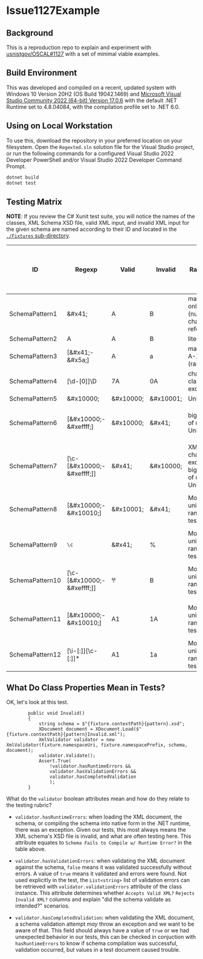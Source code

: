# Issue1127Example

## Background

This is a reproduction repo to explain and experiment with [usnistgov/OSCAL#1127](https://github.com/usnistgov/OSCAL/issues/1127) with a set of minimal viable examples.

## Build Environment

This was developed and compiled on a recent, updated system with Windows 10 Version 20H2 (OS Build 19042.1469) and [Microsoft Visual Studio Community 2022 (64-bit) Version 17.0.6](https://visualstudio.microsoft.com/) with the default .NET Runtime set to 4.8.04084, with the compilation profile set to .NET 6.0.

## Using on Local Workstation

To use this, download the repository in your preferred location on your filesystem. Open the `Regexted.sln` solution file for the Visual Studio project, or run the following commands for a configured Visual Studio 2022 Developer PowerShell and/or Visual Studio 2022 Developer Command Prompt.

```sh
dotnet build
dotnet test
```

## Testing Matrix

**NOTE**: If you review the C# Xunit test suite, you will notice the names of the classes, XML Schema XSD file, valid XML input, and invalid XML input for the given schema are named according to their ID and located in the [`./Fixtures` sub-directory](./Fixtures/).

| ID | Regexp  | Valid  | Invalid  | Rationale | Schema Fails to Compile w/ Runtime Error? | Accepts Valid XML? | Rejects Invalid XML? | Notes |
|---|---|---|---|---|---|---|---|---|
| SchemaPattern1 | &amp;#x41;  | A  | B  | matches only "A" (numeric character reference) |  | X | X |  |
| SchemaPattern2 | A  | A  | B  | literal |  | X | X |  |
| SchemaPattern3 | [&amp;#x41;-&amp;#x5a;]  | A  | a  | matches A-Z (range) |  | X | X |  |
| SchemaPattern4 | [\d-[0]]\D | 7A | 0A | character class with exclusion |  | X | X |  |
| SchemaPattern5 | &amp;#x10000; | &amp;#x10000; | &amp;#x10001; | Unicode |  | X | X |  |
| SchemaPattern6 | [&amp;#x10000;-&amp;#xeffff;] | &amp;#x10000; | &amp;#x41; | big range of upper Unicode | X |  |  | `"The Pattern constraining facet is invalid - Invalid pattern ..."` |
| SchemaPattern7 | [\c-[&amp;#x10000;-&amp;#xeffff;]] | &amp;#x41; | &amp;#x10000; | XML name characters except for big range of upper Unicode | X |  |  |  `"The Pattern constraining facet is invalid - Invalid pattern ..."` |
| SchemaPattern8 | [&amp;#x10000;-&amp;#x10010;] | &amp;#x10001; | &amp;#x41; | More unicode range testing | X |   |  | `"The Pattern constraining facet is invalid - Invalid pattern ..."` |
| SchemaPattern9 | `\c` | &amp;#x41; | % | More unicode range testing | | X | X |  |
| SchemaPattern10 | [\c-[&amp;#x10000;-&amp;#xeffff;]] | &#x10000; | &#x42; | More unicode range testing | X |   |  | `"The Pattern constraining facet is invalid - Invalid pattern ..."` |
| SchemaPattern11 | [&amp;#x10000;-&amp;#x10010;] | A1 | 1A | More unicode range testing | X |   |  | `"The Pattern constraining facet is invalid - Invalid pattern ..."` |
| SchemaPattern12 | [\i-[:]][\c-[:]]* | &#x41;1 | 1&#x61; | More unicode range testing |  | X | X | |

## What Do Class Properties Mean in Tests?

OK, let's look at this test.

```
        public void Invalid()
        {
            string schema = $"{fixture.contextPath}{pattern}.xsd";
            XDocument document = XDocument.Load($"{fixture.contextPath}{pattern}Invalid.xml");
            XmlValidator validator = new XmlValidator(fixture.namespaceUri, fixture.namespacePrefix, schema, document);
            validator.Validate();
            Assert.True(
                !validator.hasRuntimeErrors &&
                validator.hasValidationErrors &&
                validator.hasCompletedValidation
                );
        }
```

What do the `validator` boolean attributes mean and how do they relate to the testing rubric?

- `validator.hasRuntimeErrors`: when loading the XML document, the schema, or compiling the schema into native form in the .NET runtime, there was an exception. Given our tests, this most always means the XML schema's XSD file is invalid, and what are often testing here. This attribute equates to `Schema Fails to Compile w/ Runtime Error?` in the table above.

- `validator.hasValidationErrors`: when validating the XML document against the schema, `false` means it was validated successfully without errors. A value of `true` means it validated and errors were found. Not used explicitly in the test, the `List<string>` list of validation errors can be retrieved with `validator.validationErrors` attribute of the class instance. This attribute determines whether `Accepts Valid XML?` `Rejects Invalid XML?` columns and explain "did the schema validate as intended?" scenarios.

- `validator.hasCompletedValidation`: when validating the XML document, a schema validation attempt _may_ throw an exception and we want to be aware of that. This field should always have a value of `true` or we had unexpected behavior in our tests, this can be checked in conjuction with `hasRuntimeErrors` to know if schema compilation was successful, validation occurred, but values in a test document caused trouble.
